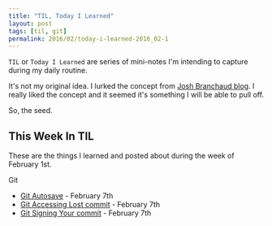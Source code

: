 ```yaml
---
title: "TIL, Today I Learned"
layout: post
tags: [til, git]
permalink: 2016/02/today-i-learned-2016_02-1
---
```


`TIL` or `Today I Learned` are series of mini-notes I'm intending to capture
during my daily routine.

It's not my original idea. I lurked the concept from [Josh Branchaud blog][1].
I really liked the concept and it seemed it's something I will be able to pull
off.

So, the seed.

## This Week In TIL

These are the things I learned and posted about during the week of February 1st.

Git

- [Git Autosave](https://github.com/leonardinius/today-i-learned/blob/master/git/autosave.md) - February 7th
- [Git Accessing Lost commit](https://github.com/leonardinius/today-i-learned/blob/master/git/accessing-lost-commit.md) - February 7th
- [Git Signing Your commit](https://github.com/leonardinius/today-i-learned/blob/master/git/sign-your-commit.md) - February 7th

<!-- references -->
[1]: http://joshbranchaud.com/ "Josh Branchaud Blog"
